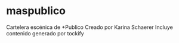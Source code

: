 # maspublico
Cartelera escénica de +Publico
Creado por Karina Schaerer
Incluye contenido generado por tockify
